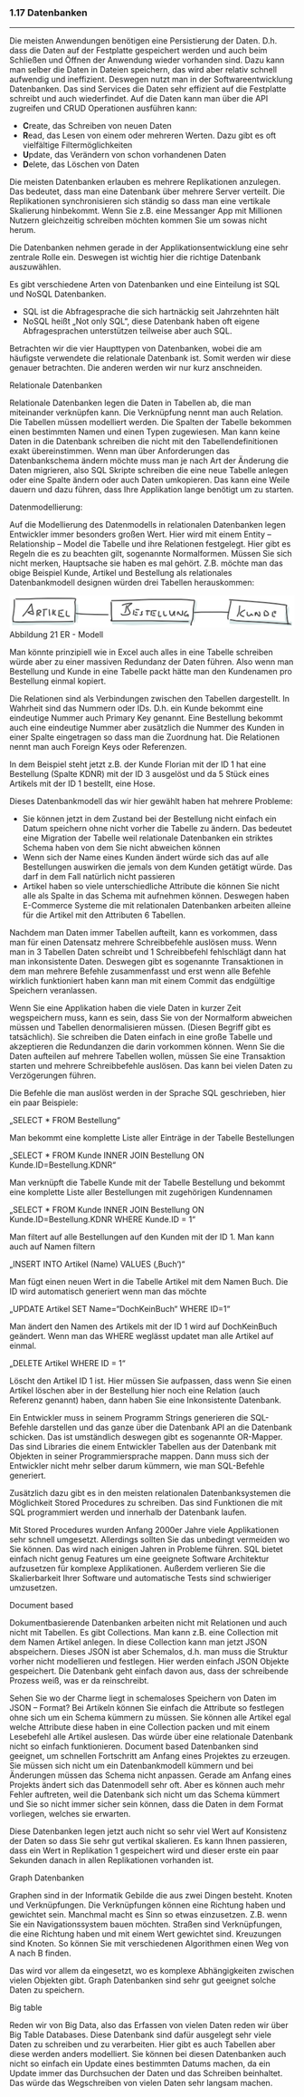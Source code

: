 ### 1.17 Datenbanken
---

Die meisten Anwendungen benötigen eine Persistierung der Daten. D.h. dass die Daten auf der Festplatte gespeichert werden und auch beim Schließen und Öffnen der Anwendung wieder vorhanden sind. Dazu kann man selber die Daten in Dateien speichern, das wird aber relativ schnell aufwendig und ineffizient. Deswegen nutzt man in der Softwareentwicklung Datenbanken. Das sind Services die Daten sehr effizient auf die Festplatte schreibt und auch wiederfindet. Auf die Daten kann man über die API zugreifen und CRUD Operationen ausführen kann:

- **C**reate, das Schreiben von neuen Daten
- **R**ead, das Lesen von einem oder mehreren Werten. Dazu gibt es oft vielfältige Filtermöglichkeiten
- **U**pdate, das Verändern von schon vorhandenen Daten
- **D**elete, das Löschen von Daten

Die meisten Datenbanken erlauben es mehrere Replikationen anzulegen. Das bedeutet, dass man eine Datenbank über mehrere Server verteilt. Die Replikationen synchronisieren sich ständig so dass man eine vertikale Skalierung hinbekommt. Wenn Sie z.B. eine Messanger App mit Millionen Nutzern gleichzeitig schreiben möchten kommen Sie um sowas nicht herum.

Die Datenbanken nehmen gerade in der Applikationsentwicklung eine sehr zentrale Rolle ein. Deswegen ist wichtig hier die richtige Datenbank auszuwählen.

Es gibt verschiedene Arten von Datenbanken und eine Einteilung ist SQL und NoSQL Datenbanken.   

- SQL ist die Abfragesprache die sich hartnäckig seit Jahrzehnten hält
- NoSQL heißt „Not only SQL“, diese Datenbank haben oft eigene Abfragesprachen unterstützen teilweise aber auch SQL.

Betrachten wir die vier Haupttypen von Datenbanken, wobei die am häufigste verwendete die relationale Datenbank ist. Somit werden wir diese genauer betrachten. Die anderen werden wir nur kurz anschneiden.

Relationale Datenbanken

Relationale Datenbanken legen die Daten in Tabellen ab, die man miteinander verknüpfen kann. Die Verknüpfung nennt man auch Relation. Die Tabellen müssen modelliert werden. Die Spalten der Tabelle bekommen einen bestimmten Namen und einen Typen zugewiesen. Man kann keine Daten in die Datenbank schreiben die nicht mit den Tabellendefinitionen exakt übereinstimmen. Wenn man über Anforderungen das Datenbankschema ändern möchte muss man je nach Art der Änderung die Daten migrieren, also SQL Skripte schreiben die eine neue Tabelle anlegen oder eine Spalte ändern oder auch Daten umkopieren. Das kann eine Weile dauern und dazu führen, dass Ihre Applikation lange benötigt um zu starten.

Datenmodellierung:

Auf die Modellierung des Datenmodells in relationalen Datenbanken legen Entwickler immer besonders großen Wert. Hier wird mit einem Entity – Relationship – Model die Tabelle und ihre Relationen festgelegt. Hier gibt es Regeln die es zu beachten gilt, sogenannte Normalformen. Müssen Sie sich nicht merken, Hauptsache sie haben es mal gehört. Z.B. möchte man das obige Beispiel Kunde, Artikel und Bestellung als relationales Datenbankmodell designen würden drei Tabellen herauskommen:

![](/Pictures/image031.png)
Abbildung 21 ER - Modell

Man könnte prinzipiell wie in Excel auch alles in eine Tabelle schreiben würde aber zu einer massiven Redundanz der Daten führen. Also wenn man Bestellung und Kunde in eine Tabelle packt hätte man den Kundenamen pro Bestellung einmal kopiert.

Die Relationen sind als Verbindungen zwischen den Tabellen dargestellt. In Wahrheit sind das Nummern oder IDs. D.h. ein Kunde bekommt eine eindeutige Nummer auch Primary Key genannt. Eine Bestellung bekommt auch eine eindeutige Nummer aber zusätzlich die Nummer des Kunden in einer Spalte eingetragen so dass man die Zuordnung hat. Die Relationen nennt man auch Foreign Keys oder Referenzen.

In dem Beispiel steht jetzt z.B. der Kunde Florian mit der ID 1 hat eine Bestellung (Spalte KDNR) mit der ID 3 ausgelöst und da 5 Stück eines Artikels mit der ID 1 bestellt, eine Hose. 

Dieses Datenbankmodell das wir hier gewählt haben hat mehrere Probleme: 

- Sie können jetzt in dem Zustand bei der Bestellung nicht einfach ein Datum speichern ohne nicht vorher die Tabelle zu ändern. Das bedeutet eine Migration der Tabelle weil relationale Datenbanken ein striktes Schema haben von dem Sie nicht abweichen können
- Wenn sich der Name eines Kunden ändert würde sich das auf alle Bestellungen auswirken die jemals von dem Kunden getätigt würde. Das darf in dem Fall natürlich nicht passieren
- Artikel haben so viele unterschiedliche Attribute die können Sie nicht alle als Spalte in das Schema mit aufnehmen können. Deswegen haben E-Commerce Systeme die mit relationalen Datenbanken arbeiten alleine für die Artikel mit den Attributen 6 Tabellen.

Nachdem man Daten immer Tabellen aufteilt, kann es vorkommen, dass man für einen Datensatz mehrere Schreibbefehle auslösen muss. Wenn man in 3 Tabellen Daten schreibt und 1 Schreibbefehl fehlschlägt dann hat man inkonsistente Daten. Deswegen gibt es sogenannte Transaktionen in dem man mehrere Befehle zusammenfasst und erst wenn alle Befehle wirklich funktioniert haben kann man mit einem Commit das endgültige Speichern veranlassen.

Wenn Sie eine Applikation haben die viele Daten in kurzer Zeit wegspeichern muss, kann es sein, dass Sie von der Normalform abweichen müssen und Tabellen denormalisieren müssen. (Diesen Begriff gibt es tatsächlich). Sie schreiben die Daten einfach in eine große Tabelle und akzeptieren die Redundanzen die darin vorkommen können. Wenn Sie die Daten aufteilen auf mehrere Tabellen wollen, müssen Sie eine Transaktion starten und mehrere Schreibbefehle auslösen. Das kann bei vielen Daten zu Verzögerungen führen.

Die Befehle die man auslöst werden in der Sprache SQL geschrieben, hier ein paar Beispiele:

„SELECT * FROM Bestellung“

Man bekommt eine komplette Liste aller Einträge in der Tabelle Bestellungen

„SELECT * FROM Kunde INNER JOIN Bestellung ON Kunde.ID=Bestellung.KDNR“

Man verknüpft die Tabelle Kunde mit der Tabelle Bestellung und bekommt eine komplette Liste aller Bestellungen mit zugehörigen Kundennamen

„SELECT * FROM Kunde INNER JOIN Bestellung ON Kunde.ID=Bestellung.KDNR WHERE Kunde.ID = 1“

Man filtert auf alle Bestellungen auf den Kunden mit der ID 1. Man kann auch auf Namen filtern

„INSERT INTO Artikel (Name) VALUES (‚Buch‘)“

Man fügt einen neuen Wert in die Tabelle Artikel mit dem Namen Buch. Die ID wird automatisch generiert wenn man das möchte

„UPDATE Artikel SET Name=“DochKeinBuch“ WHERE ID=1“

Man ändert den Namen des Artikels mit der ID 1 wird auf DochKeinBuch geändert. Wenn man das WHERE weglässt updatet man alle Artikel auf einmal.

„DELETE Artikel WHERE ID = 1“

Löscht den Artikel ID 1 ist. Hier müssen Sie aufpassen, dass wenn Sie einen Artikel löschen aber in der Bestellung hier noch eine Relation (auch Referenz genannt) haben, dann haben Sie eine Inkonsistente Datenbank.

Ein Entwickler muss in seinem Programm Strings generieren die SQL-Befehle darstellen und das ganze über die Datenbank API an die Datenbank schicken. Das ist umständlich deswegen gibt es sogenannte OR-Mapper. Das sind Libraries die einem Entwickler Tabellen aus der Datenbank mit Objekten in seiner Programmiersprache mappen. Dann muss sich der Entwickler nicht mehr selber darum kümmern, wie man SQL-Befehle generiert.

Zusätzlich dazu gibt es in den meisten relationalen Datenbanksystemen die Möglichkeit Stored Procedures zu schreiben. Das sind Funktionen die mit SQL programmiert werden und innerhalb der Datenbank laufen. 

Mit Stored Procedures wurden Anfang 2000er Jahre viele Applikationen sehr schnell umgesetzt. Allerdings sollten Sie das unbedingt vermeiden wo Sie können. Das wird nach einigen Jahren in Probleme führen. SQL bietet einfach nicht genug Features um eine geeignete Software Architektur aufzusetzen für komplexe Applikationen. Außerdem verlieren Sie die Skalierbarkeit Ihrer Software und automatische Tests sind schwieriger umzusetzen.

Document based

Dokumentbasierende Datenbanken arbeiten nicht mit Relationen und auch nicht mit Tabellen. Es gibt Collections. Man kann z.B. eine Collection mit dem Namen Artikel anlegen. In diese Collection kann man jetzt JSON abspeichern. Dieses JSON ist aber Schemalos, d.h. man muss die Struktur vorher nicht modellieren und festlegen. Hier werden einfach JSON Objekte gespeichert. Die Datenbank geht einfach davon aus, dass der schreibende Prozess weiß, was er da reinschreibt. 

Sehen Sie wo der Charme liegt in schemaloses Speichern von Daten im JSON – Format? Bei Artikeln können Sie einfach die Attribute so festlegen ohne sich um ein Schema kümmern zu müssen. Sie können alle Artikel egal welche Attribute diese haben in eine Collection packen und mit einem Lesebefehl alle Artikel auslesen. Das würde über eine relationale Datenbank nicht so einfach funktionieren. Document based Datenbanken sind geeignet, um schnellen Fortschritt am Anfang eines Projektes zu erzeugen. Sie müssen sich nicht um ein Datenbankmodell kümmern und bei Änderungen müssen das Schema nicht anpassen. Gerade am Anfang eines Projekts ändert sich das Datenmodell sehr oft. Aber es können auch mehr Fehler auftreten, weil die Datenbank sich nicht um das Schema kümmert und Sie so nicht immer sicher sein können, dass die Daten in dem Format vorliegen, welches sie erwarten.

Diese Datenbanken legen jetzt auch nicht so sehr viel Wert auf Konsistenz der Daten so dass Sie sehr gut vertikal skalieren. Es kann Ihnen passieren, dass ein Wert in Replikation 1 gespeichert wird und dieser erste ein paar Sekunden danach in allen Replikationen vorhanden ist.

Graph Datenbanken

Graphen sind in der Informatik Gebilde die aus zwei Dingen besteht. Knoten und Verknüpfungen. Die Verknüpfungen können eine Richtung haben und gewichtet sein. Manchmal macht es Sinn so etwas einzusetzen. Z.B. wenn Sie ein Navigationssystem bauen möchten. Straßen sind Verknüpfungen, die eine Richtung haben und mit einem Wert gewichtet sind. Kreuzungen sind Knoten. So können Sie mit verschiedenen Algorithmen einen Weg von A nach B finden.

Das wird vor allem da eingesetzt, wo es komplexe Abhängigkeiten zwischen vielen Objekten gibt. Graph Datenbanken sind sehr gut geeignet solche Daten zu speichern. 

Big table

Reden wir von Big Data, also das Erfassen von vielen Daten reden wir über Big Table Databases. Diese Datenbank sind dafür ausgelegt sehr viele Daten zu schreiben und zu verarbeiten. Hier gibt es auch Tabellen aber diese werden anders modelliert. Sie können bei diesen Datenbanken auch nicht so einfach ein Update eines bestimmten Datums machen, da ein Update immer das Durchsuchen der Daten und das Schreiben beinhaltet. Das würde das Wegschreiben von vielen Daten sehr langsam machen.   
